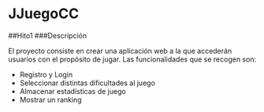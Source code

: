 # JJuegoCC

##Hito1
###Descripción

El proyecto consiste en crear una aplicación web a la que accederán usuarios con el propósito de jugar.
Las funcionalidades que se recogen son:

- Registro y Login
- Seleccionar distintas dificultades al juego
- Almacenar estadísticas de juego 
- Mostrar un ranking
